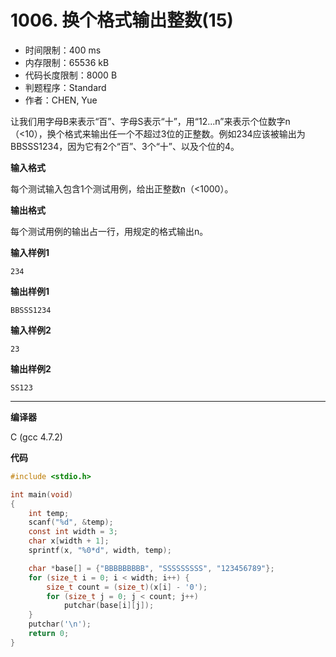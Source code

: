 # 1006. 换个格式输出整数(15)

- 时间限制：400 ms
- 内存限制：65536 kB
- 代码长度限制：8000 B
- 判题程序：Standard
- 作者：CHEN, Yue

让我们用字母B来表示“百”、字母S表示“十”，用“12...n”来表示个位数字n（<10），换个格式来输出任一个不超过3位的正整数。例如234应该被输出为BBSSS1234，因为它有2个“百”、3个“十”、以及个位的4。

**输入格式**

每个测试输入包含1个测试用例，给出正整数n（<1000）。

**输出格式**

每个测试用例的输出占一行，用规定的格式输出n。

**输入样例1**

```
234
```

**输出样例1**

```
BBSSS1234
```

**输入样例2**

```
23
```

**输出样例2**

```
SS123
```

----------

**编译器**

C (gcc 4.7.2)

**代码**

```c
#include <stdio.h>

int main(void)
{
	int temp;
	scanf("%d", &temp);
	const int width = 3;
	char x[width + 1];
	sprintf(x, "%0*d", width, temp);

	char *base[] = {"BBBBBBBBB", "SSSSSSSSS", "123456789"};
	for (size_t i = 0; i < width; i++) {
		size_t count = (size_t)(x[i] - '0');
		for (size_t j = 0; j < count; j++)
			putchar(base[i][j]);
	}
	putchar('\n');
	return 0;
}
```
